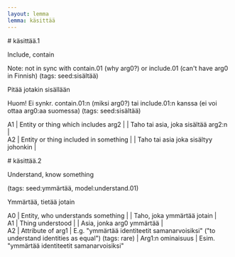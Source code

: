 ```yaml
---
layout: lemma
lemma: käsittää
---
```


<div class="sense">
# <span class="sensename">käsittää.1</span>

<span class="description">Include, contain</span>

Note: not in sync with contain.01 (why arg0?) or include.01 (can't have arg0 in Finnish) (tags: seed:sisältää)

<span class="description">Pitää jotakin sisällään</span>

Huom! Ei synkr. contain.01:n (miksi arg0?) tai include.01:n kanssa (ei voi ottaa arg0:aa suomessa) (tags: seed:sisältää)

A1 | Entity or thing which includes arg2 |   | Taho tai asia, joka sisältää arg2:n |  
A2 | Entity or thing included in something |   | Taho tai asia joka sisältyy johonkin |  

</div>

<div class="sense">
# <span class="sensename">käsittää.2</span>

<span class="description">Understand, know something</span>

(tags: seed:ymmärtää, model:understand.01)

<span class="description">Ymmärtää, tietää jotain</span>

A0 | Entity, who understands something |   | Taho, joka ymmärtää jotain |  
A1 | Thing understood |   | Asia, jonka arg0 ymmärtää |  
A2 | Attribute of arg1 | E.g. "ymmärtää identiteetit samanarvoisiksi" ("to understand identities as equal") (tags: rare) | Arg1:n ominaisuus | Esim. "ymmärtää identiteetit samanarvoisiksi"

</div>


